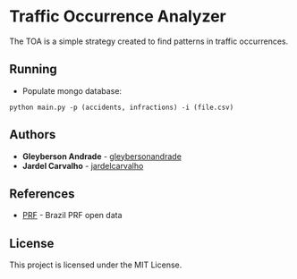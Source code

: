 # Traffic Occurrence Analyzer

The TOA is a simple strategy created to find patterns in traffic occurrences.

## Running

* Populate mongo database:

```
python main.py -p (accidents, infractions) -i (file.csv)
```

## Authors

* **Gleyberson Andrade** - [gleybersonandrade](https://github.com/gleybersonandrade)
* **Jardel Carvalho** - [jardelcarvalho](https://github.com/jardelcarvalho)


## References

* [PRF](https://www.prf.gov.br/portal/dados-abertos/) - Brazil PRF open data

## License

This project is licensed under the MIT License.
